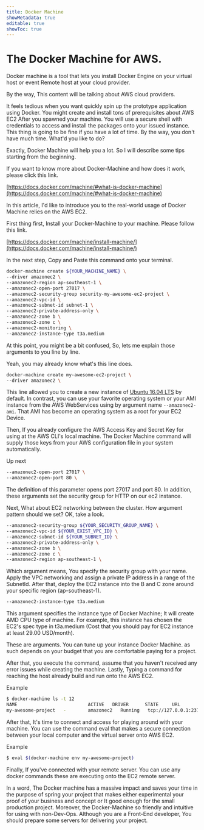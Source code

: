 ```yaml
---
title: Docker Machine
showMetadata: true
editable: true
showToc: true
---
```


# The Docker Machine for AWS.

Docker machine is a tool that lets you install Docker Engine on your virtual host or event Remote host at your cloud provider.

By the way, This content will be talking about AWS cloud providers.

It feels tedious when you want quickly spin up the prototype application using Docker. You might create and install tons of prerequisites about AWS EC2 After you spawned your machine. You will use a secure shell with credentials to access and install the packages onto your issued instance. This thing is going to be fine if you have a lot of time. By the way, you don't have much time. What'd you like to do?

Exactly, Docker Machine will help you a lot. So I will describe some tips starting from the beginning.

If you want to know more about Docker-Machine and how does it work, please click this link.

[https://docs.docker.com/machine/#what-is-docker-machine](https://docs.docker.com/machine/#what-is-docker-machine)

In this article, I'd like to introduce you to the real-world usage of Docker Machine relies on the AWS EC2.

First thing first, Install your  Docker-Machine to your machine. Please follow this link.

[https://docs.docker.com/machine/install-machine/](https://docs.docker.com/machine/install-machine/)

In the next step, Copy and Paste this command onto your terminal.

```sh
docker-machine create ${YOUR_MACHINE_NAME} \
--driver amazonec2 \
--amazonec2-region ap-southeast-1 \
--amazonec2-open-port 27017 \
--amazonec2-security-group security-my-awesome-ec2-project \
--amazonec2-vpc-id \
--amazonec2-subnet-id subnet-1 \
--amazonec2-private-address-only \
--amazonec2-zone b \
--amazonec2-zone c \
--amazonec2-monitoring \
--amazonec2-instance-type t3a.medium
```

At this point, you might be a bit confused, So, lets me explain those arguments to you line by line.

Yeah, you may already know what's this line does.

```sh
docker-machine create my-awesome-ec2-project \
--driver amazonec2 \
```

This line allowed you to create a new instance of [Ubuntu 16.04 LTS](https://cloud-images.ubuntu.com/locator/ec2/) by default. In contrast, you can use your favorite operating system or your AMI instance from the AWS WebServices using by argument name `--amazonec2-ami`. That AMI has become an operating system as a root for your EC2 Device.

Then, If you already configure the AWS Access Key and Secret Key for using at the AWS CLI's local machine. The Docker Machine command will supply those keys from your AWS configuration file in your system automatically.

Up next

```sh
--amazonec2-open-port 27017 \
--amazonec2-open-port 80 \
```

The definition of this parameter opens port 27017 and port 80. In addition, these arguments set the security group for HTTP on our ec2 instance.

Next, What about EC2 networking between the cluster. How argument pattern should we set? OK, take a look.

```sh
--amazonec2-security-group ${YOUR_SECURITY_GROUP_NAME} \
--amazonec2-vpc-id ${YOUR_EXIST_VPC_ID} \
--amazonec2-subnet-id ${YOUR_SUBNET_ID} \
--amazonec2-private-address-only \
--amazonec2-zone b \
--amazonec2-zone c \
--amazonec2-region ap-southeast-1 \
```

Which argument means, You specify the security group with your name. Apply the VPC networking and assign a private IP address in a range of the SubnetId. After that, deploy the EC2 instance into the B and C zone around your specific region (ap-southeast-1).

```sh
--amazonec2-instance-type t3a.medium
```

This argument specifies the instance type of Docker Machine; It will create AMD CPU type of machine. For example, this instance has chosen the EC2's spec type in t3a.medium (Cost that you should pay for EC2 instance at least 29.00 USD/month).

These are arguments. You can tune up your instance Docker Machine. as such depends on your budget that you are comfortable paying for a project.

After that, you execute the command, assume that you haven't received any error issues while creating the machine. Lastly, Typing a command for reaching the host already build and run onto the AWS EC2.

Example

```sh
$ docker-machine ls -t 12
NAME                          ACTIVE   DRIVER      STATE     URL                     SWARM   DOCKER     ERRORS
my-awesome-project   -        amazonec2   Running   tcp://127.0.0.1:2376           v20.10.5
```

After that, It's time to connect and access for playing around with your machine. You can use the command eval that makes a secure connection between your local computer and the virtual server onto AWS EC2.

Example
```sh
$ eval $(docker-machine env my-awesome-project)
```

Finally, If you've connected with your remote server. You can use any docker commands these are executing onto the EC2 remote server.

In a word, The Docker machine has a massive impact and saves your time in the purpose of spring your project that makes either experimental your proof of your business and concept or It good enough for the small production project. Moreover, the Docker-Machine so friendly and intuitive for using with non-Dev-Ops. Although you are a Front-End developer, You should prepare some servers for delivering your project.
